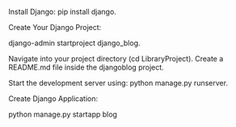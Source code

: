 <!-- Documentaion -->

<!-- Building a complete Django Appliction  -->

<!-- Project Setup  -->

Install Django:
pip install django.

Create Your Django Project:

django-admin startproject django_blog.

Navigate into your project directory (cd LibraryProject).
Create a README.md file inside the djangoblog project.

Start the development server using: 
python manage.py runserver.

<!-- Application setup -->

Create Django Application:

python manage.py startapp blog
